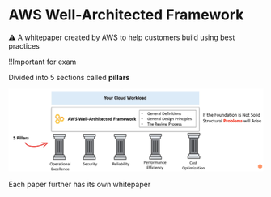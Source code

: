 # AWS Well-Architected Framework

<aside>
⚠️ A whitepaper created by AWS to help customers build using best practices

</aside>

‼️Important for exam

Divided into 5 sections called **pillars**

![Untitled](AWS%20Well-Architected%20Framework%204675a4bd020e45f796698928ba49f32c/Untitled.png)

Each paper further has its own whitepaper